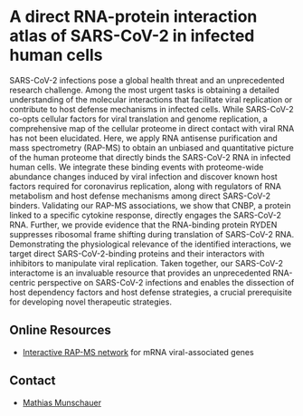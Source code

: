 # A direct RNA-protein interaction atlas of SARS-CoV-2 in infected human cells

SARS-CoV-2 infections pose a global health threat and an unprecedented research challenge. Among the most urgent tasks is obtaining a detailed understanding of the molecular interactions that facilitate viral replication or contribute to host defense mechanisms in infected cells. While SARS-CoV-2 co-opts cellular factors for viral translation and genome replication, a comprehensive map of the cellular proteome in direct contact with viral RNA has not been elucidated. Here, we apply RNA antisense purification and mass spectrometry (RAP-MS) to obtain an unbiased and quantitative picture of the human proteome that directly binds the SARS-CoV-2 RNA in infected human cells. We integrate these binding events with proteome-wide abundance changes induced by viral infection and discover known host factors required for coronavirus replication, along with regulators of RNA metabolism and host defense mechanisms among direct SARS-CoV-2 binders. Validating our RAP-MS associations, we show that CNBP, a protein linked to a specific cytokine response, directly engages the SARS-CoV-2 RNA. Further, we provide evidence that the RNA-binding protein RYDEN suppresses ribosomal frame shifting during translation of SARS-CoV-2 RNA. Demonstrating the physiological relevance of the identified interactions, we target direct SARS-CoV-2-binding proteins and their interactors with inhibitors to manipulate viral replication. Taken together, our SARS-CoV-2 interactome is an invaluable resource that provides an unprecedented RNA-centric perspective on SARS-CoV-2 infections and enables the dissection of host dependency factors and host defense strategies, a crucial prerequisite for developing novel therapeutic strategies.

## Online Resources

- [Interactive RAP-MS network](code/interactive_rapms.html) for mRNA viral-associated genes

## Contact

- [Mathias Munschauer](mailto:mathias.munschauer@helmholtz-hiri.de)

<br><br>